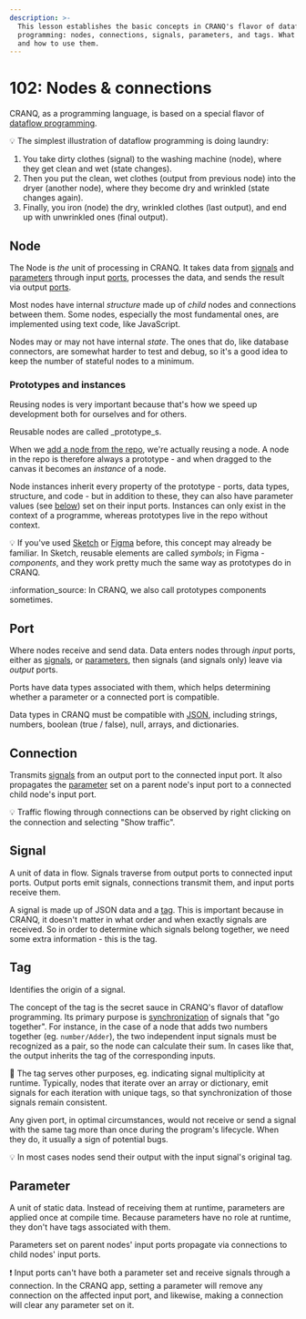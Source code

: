 ```yaml
---
description: >-
  This lesson establishes the basic concepts in CRANQ's flavor of dataflow
  programming: nodes, connections, signals, parameters, and tags. What they are,
  and how to use them.
---
```


# 102: Nodes & connections

CRANQ, as a programming language, is based on a special flavor of [dataflow programming](https://en.wikipedia.org/wiki/Dataflow\_programming).

:bulb: The simplest illustration of dataflow programming is doing laundry:

1. You take dirty clothes (signal) to the washing machine (node), where they get clean and wet (state changes).
2. Then you put the clean, wet clothes (output from previous node) into the dryer (another node), where they become dry and wrinkled (state changes again).
3. Finally, you iron (node) the dry, wrinkled clothes (last output), and end up with unwrinkled ones (final output).

## Node

The Node is _the_ unit of processing in CRANQ. It takes data from [signals](103.md#signal) and [parameters](103.md#parameter) through input [ports](103.md#port), processes the data, and sends the result via output [ports](103.md#port).

Most nodes have internal _structure_ made up of _child_ nodes and connections between them. Some nodes, especially the most fundamental ones, are implemented using text code, like JavaScript.

Nodes may or may not have internal _state_. The ones that do, like database connectors, are somewhat harder to test and debug, so it's a good idea to keep the number of stateful nodes to a minimum.

### Prototypes and instances

Reusing nodes is very important because that's how we speed up development both for ourselves and for others.

Reusable nodes are called _prototype_s.

When we [add a node from the repo](basics/102/#step-2-add-nodes-from-the-repo), we're actually reusing a node. A node in the repo is therefore always a prototype - and when dragged to the canvas it becomes an _instance_ of a node.

Node instances inherit every property of the prototype - ports, data types, structure, and code - but in addition to these, they can also have parameter values (see [below](103.md#parameter)) set on their input ports. Instances can only exist in the context of a programme, whereas prototypes live in the repo without context.&#x20;

:bulb: If you've used [Sketch](https://www.sketch.com/) or [Figma](https://www.figma.com/) before, this concept may already be familiar. In Sketch, reusable elements are called _symbols_; in Figma - _components_, and they work pretty much the same way as prototypes do in CRANQ.

:information\_source: In CRANQ, we also call prototypes components sometimes.

## Port

Where nodes receive and send data. Data enters nodes through _input_ ports, either as [signals](103.md#signal), or [parameters](103.md#parameter), then signals (and signals only) leave via _output_ ports.

Ports have data types associated with them, which helps determining whether a parameter or a connected port is compatible.

Data types in CRANQ must be compatible with [JSON](https://en.wikipedia.org/wiki/JSON), including strings, numbers, boolean (true / false), null, arrays, and dictionaries.

## Connection

Transmits [signals](103.md#signal) from an output port to the connected input port. It also propagates the [parameter](103.md#parameter) set on a parent node's input port to a connected child node's input port.

:bulb: Traffic flowing through connections can be observed by right clicking on the connection and selecting "Show traffic".

## Signal

A unit of data in flow. Signals traverse from output ports to connected input ports. Output ports emit signals, connections transmit them, and input ports receive them.

A signal is made up of JSON data and a [tag](103.md#tag). This is important because in CRANQ, it doesn't matter in what order and when exactly signals are received. So in order to determine which signals belong together, we need some extra information - this is the tag.

## Tag

Identifies the origin of a signal.

The concept of the tag is the secret sauce in CRANQ's flavor of dataflow programming. Its primary purpose is [synchronization](../how-to/basic/synchronizing-signals.md) of signals that "go together". For instance, in the case of a node that adds two numbers together (eg. `number/Adder`), the two independent input signals must be recognized as a pair, so the node can calculate their sum. In cases like that, the output inherits the tag of the corresponding inputs.

:wrench: The tag serves other purposes, eg. indicating signal multiplicity at runtime. Typically, nodes that iterate over an array or dictionary, emit signals for each iteration with unique tags, so that synchronization of those signals remain consistent.

Any given port, in optimal circumstances, would not receive or send a signal with the same tag more than once during the program's lifecycle. When they do, it usually a sign of potential bugs.

:bulb: In most cases nodes send their output with the input signal's original tag.

## Parameter

A unit of static data. Instead of receiving them at runtime, parameters are applied once at compile time. Because parameters have no role at runtime, they don't have tags associated with them.

Parameters set on parent nodes' input ports propagate via connections to child nodes' input ports.

:exclamation: Input ports can't have both a parameter set and receive signals through a connection. In the CRANQ app, setting a parameter will remove any connection on the affected input port, and likewise, making a connection will clear any parameter set on it.
